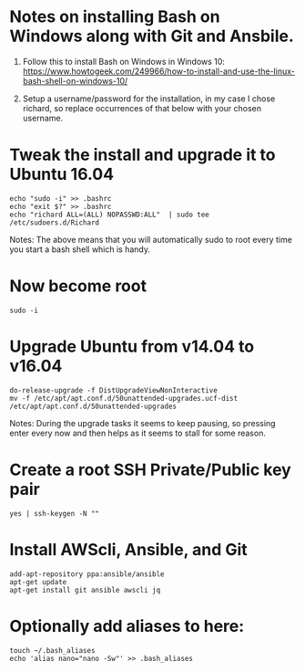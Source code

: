 # Notes on installing Bash on Windows along with Git and Ansbile.

1. Follow this to install Bash on Windows in Windows 10:
https://www.howtogeek.com/249966/how-to-install-and-use-the-linux-bash-shell-on-windows-10/

2. Setup a username/password for the installation, in my case I chose richard, so replace occurrences of that below with your chosen username.

# Tweak the install and upgrade it to Ubuntu 16.04
```
echo "sudo -i" >> .bashrc
echo "exit $?" >> .bashrc
echo "richard ALL=(ALL) NOPASSWD:ALL"  | sudo tee /etc/sudoers.d/Richard
```
Notes: The above means that you will automatically sudo to root every time you start a bash shell which is handy.

# Now become root
```
sudo -i
```

# Upgrade Ubuntu from v14.04 to v16.04
```
do-release-upgrade -f DistUpgradeViewNonInteractive
mv -f /etc/apt/apt.conf.d/50unattended-upgrades.ucf-dist /etc/apt/apt.conf.d/50unattended-upgrades
```
Notes: During the upgrade tasks it seems to keep pausing, so pressing enter every now and then helps as it seems to stall for some reason.

# Create a root SSH Private/Public key pair
```
yes | ssh-keygen -N ""
```

# Install AWScli, Ansible, and Git
```
add-apt-repository ppa:ansible/ansible
apt-get update
apt-get install git ansible awscli jq
```
# Optionally add aliases to here:
```
touch ~/.bash_aliases
echo 'alias nano="nano -Sw"' >> .bash_aliases
```
